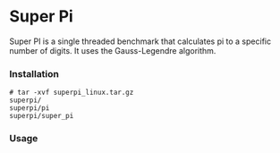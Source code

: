 # Super Pi
Super PI is a single threaded benchmark that calculates pi to a specific number of digits. It uses the Gauss-Legendre algorithm.
### Installation
```
# tar -xvf superpi_linux.tar.gz
superpi/
superpi/pi
superpi/super_pi
```
### Usage